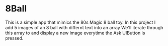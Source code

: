 # 8Ball
This is a simple app that mimics the 80s Magic 8 ball toy. 
In this project I add 5 images of an 8 ball with differnt text into an array
We'll iterate through this array to and display a new image everytime the Ask UIButton is pressed.
